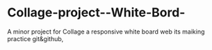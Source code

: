 # Collage-project--White-Bord-
A minor project for Collage  a responsive white board web 
its maiking practice git&github,
